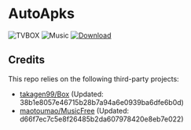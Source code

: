 # AutoApks

![TVBOX](https://shields.io/github/actions/workflow/status/Eleba88/AutoApk/tvbox.yml?branch=main&logo=github&label=TVBOX)
![Music](https://shields.io/github/actions/workflow/status/Eleba88/AutoApk/musicfree.yml?branch=main&logo=github&label=Music)
[![Download](https://img.shields.io/github/v/release/Eleba88/AutoApk?color=orange&logoColor=orange&label=Download&logo=DocuSign)](https://github.com/Eleba88/AutoApk/releases/latest)

## Credits
This repo relies on the following third-party projects:
- [takagen99/Box](https://github.com/takagen99/Box) (Updated: 38b1e8057e46715b28b7a94a6e0939ba6dfe6b0d)
- [maotoumao/MusicFree](https://github.com/maotoumao/MusicFree) (Updated: d66f7ec7c5e8f26485b2da607978420e8eb7e022)